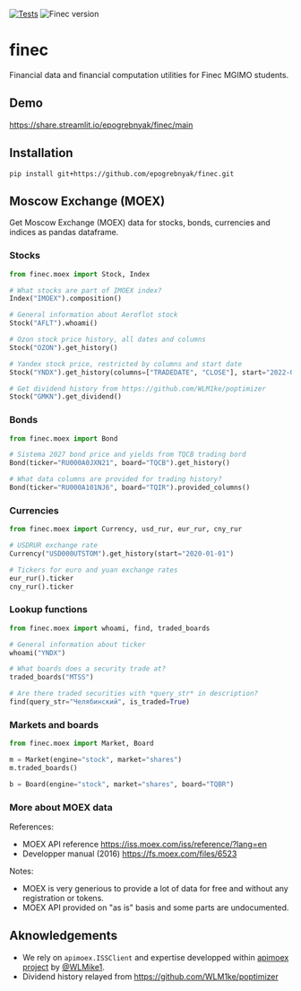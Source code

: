 [![Tests](https://github.com/epogrebnyak/finec/actions/workflows/.pytest.yml/badge.svg)](https://github.com/epogrebnyak/finec/actions/workflows/.pytest.yml)
![Finec version](https://badgen.net/pypi/v/finec)

# finec

Financial data and financial computation utilities for Finec MGIMO students.

## Demo

<https://share.streamlit.io/epogrebnyak/finec/main>

## Installation

```console
pip install git+https://github.com/epogrebnyak/finec.git
```

## Moscow Exchange (MOEX)

Get Moscow Exchange (MOEX) data for stocks, bonds, currencies and indices as pandas dataframe.

### Stocks

```python
from finec.moex import Stock, Index

# What stocks are part of IMOEX index?
Index("IMOEX").composition()

# General information about Aeroflot stock
Stock("AFLT").whoami()

# Ozon stock price history, all dates and columns
Stock("OZON").get_history()

# Yandex stock price, restricted by columns and start date
Stock("YNDX").get_history(columns=["TRADEDATE", "CLOSE"], start="2022-01-01")

# Get dividend history from https://github.com/WLM1ke/poptimizer
Stock("GMKN").get_dividend()
```

### Bonds

```python
from finec.moex import Bond

# Sistema 2027 bond price and yields from TQCB trading bord
Bond(ticker="RU000A0JXN21", board="TQCB").get_history()

# What data columns are provided for trading history?
Bond(ticker="RU000A101NJ6", board="TQIR").provided_columns()
```

### Currencies

```python
from finec.moex import Currency, usd_rur, eur_rur, cny_rur

# USDRUR exchange rate
Currency("USD000UTSTOM").get_history(start="2020-01-01")

# Tickers for euro and yuan exchange rates
eur_rur().ticker
cny_rur().ticker
```

### Lookup functions

```python
from finec.moex import whoami, find, traded_boards

# General information about ticker
whoami("YNDX")

# What boards does a security trade at?
traded_boards("MTSS")

# Are there traded securities with *query_str* in description?
find(query_str="Челябинский", is_traded=True)
```

### Markets and boards

```python
from finec.moex import Market, Board

m = Market(engine="stock", market="shares")
m.traded_boards()

b = Board(engine="stock", market="shares", board="TQBR")
```

### More about MOEX data

References:

- MOEX API reference <https://iss.moex.com/iss/reference/?lang=en>
- Developper manual (2016) <https://fs.moex.com/files/6523>

Notes:

- MOEX is very generious to provide a lot of data for free and without any registration or tokens.
- MOEX API provided on "as is" basis and some parts are undocumented.

## Aknowledgements

- We rely on `apimoex.ISSClient` and expertise developped within [apimoex project](https://github.com/WLM1ke/apimoex) by [@WLMike1](https://github.com/WLM1ke).
- Dividend history relayed from <https://github.com/WLM1ke/poptimizer>
